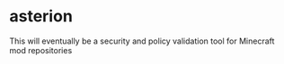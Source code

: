 # asterion

This will eventually be a security and policy validation tool for Minecraft mod repositories

